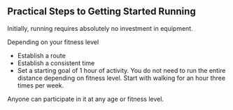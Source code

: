 ## Practical Steps to Getting Started Running

Initially, running requires absolutely no investment in equipment. 

Depending on your fitness level 

- Establish a route
- Establish a consistent time
- Set a starting goal of 1 hour of activity.  You do not need to run the entire distance depending on fitness level. Start with walking for an hour three times per week.   


Anyone can participate in it at any age or fitness level.
